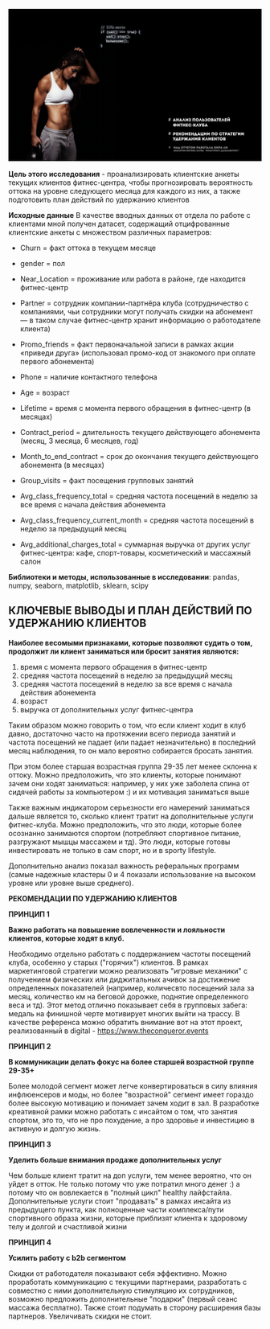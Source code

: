 
![fitness center customer churn](./misc/gym-churn.png)


**Цель этого исследования** - проанализировать клиентские анкеты текущих клиентов фитнес-центра, чтобы прогнозировать вероятность оттока на уровне следующего месяца для каждого из них, а также подготовить план действий по удержанию клиентов

**Исходные данные** В качестве вводных данных от отдела по работе с клиентами мной получен датасет, содержащий отцифрованные клиентские анкеты с множеством различных параметров:  

- Churn = факт оттока в текущем месяце
- gender = пол
- Near_Location = проживание или работа в районе, где находится фитнес-центр
- Partner = сотрудник компании-партнёра клуба (сотрудничество с компаниями, чьи сотрудники могут получать скидки на абонемент — в таком случае фитнес-центр хранит информацию о работодателе клиента)
- Promo_friends = факт первоначальной записи в рамках акции «приведи друга» (использовал промо-код от знакомого при оплате первого абонемента)
- Phone = наличие контактного телефона
- Age = возраст
- Lifetime = время с момента первого обращения в фитнес-центр (в месяцах)

- Contract_period = длительность текущего действующего абонемента (месяц, 3 месяца, 6 месяцев, год)
- Month_to_end_contract = срок до окончания текущего действующего абонемента (в месяцах)
- Group_visits = факт посещения групповых занятий
- Avg_class_frequency_total = средняя частота посещений в неделю за все время с начала действия абонемента
- Avg_class_frequency_current_month = средняя частота посещений в неделю за предыдущий месяц
- Avg_additional_charges_total = суммарная выручка от других услуг фитнес-центра: кафе, спорт-товары, косметический и массажный салон



**Библиотеки и методы, использованные в исследовании**:
pandas, numpy, seaborn, matplotlib, sklearn, scipy

## **КЛЮЧЕВЫЕ ВЫВОДЫ И ПЛАН ДЕЙСТВИЙ ПО УДЕРЖАНИЮ КЛИЕНТОВ**

**Наиболее весомыми признаками, которые позволяют судить о том, продолжит ли клиент заниматься или бросит занятия являются:**
1. время с момента первого обращения в фитнес-центр
2. средняя частота посещений в неделю за предыдущий месяц
3. средняя частота посещений в неделю за все время с начала действия абонемента
4. возраст
5. выручка от дополнительных услуг фитнес-центра

Таким образом можно говорить о том, что если клиент ходит в клуб давно, достаточно часто на протяжении всего периода занятий и частота посещений не падает (или падает незначительно) в последний месяц наблюдения, то он мало вероятно собирается бросать занятия. 

При этом более старшая возрастная группа 29-35 лет менее склонна к оттоку. Можно предположить, что это клиенты, которые понимают зачем они ходят заниматься: например, у них уже заболела спина от сидячей работы за компьютером :) и их мотивация заниматься выше

Также важным индикатором серьезности его намерений заниматься дальше является то, сколько клиент тратит на дополнительные услуги фитнес-клуба. Можно предположить, что это люди, которые более осознанно занимаются спортом (потребляют спортивное питание, разгружают мышцы массажем и тд). Это люди, которые готовы инвестировать не только в сам спорт, но и в sporty lifestyle. 

Дополнительно анализ показал важность реферальных программ (самые надежные кластеры 0 и 4 показали использование на высоком уровне или уровне выше среднего).  

**РЕКОМЕНДАЦИИ ПО УДЕРЖАНИЮ КЛИЕНТОВ**

**ПРИНЦИП 1**

**Важно работать на повышение вовлеченности и лояльности клиентов, которые ходят в клуб.** 

Необходимо отдельно работать с поддержанием частоты посещений клуба, особенно у старых ("горячих") клиентов. В рамках маркетинговой стратегии можно реализовать "игровые механики" с получением физических или диджитальных ачивок за достижение определенных показателей (например, количесвто посещений зала за месяц, количество км на беговой дорожке, поднятие определенного веса и тд). Этот метод отлично показывает себя в групповых забега: медаль на финишной черте мотивирует многих выйти на трассу. В качестве референса можно обратить внимание вот на этот проект, реализованный в digital - https://www.theconqueror.events  

**ПРИНЦИП 2**

**В коммуникации делать фокус на более старшей возрастной группе 29-35+**

Более молодой сегмент может легче конвертироваться в силу влияния инфлюенсеров и моды, но более "возрастной" сегмент имеет гораздо более высокую мотивацию и понимает зачем ходит в зал. В разработке креативной рамки можно работать с инсайтом о том, что занятия спортом, это то, что не про похудение, а про здоровье и инвестицию в активную и долгую жизнь.

**ПРИНЦИП 3**

**Уделить больше внимания продаже дополнительных услуг**

Чем больше клиент тратит на доп услуги, тем менее вероятно, что он уйдет в отток. Не только потому что уже потратил много денег :) а потому что он вовлекается в "полный цикл" healthy лайфстайла. Дополнительные услуги стоит "продавать" в рамках инсайта из предыдущего пункта, как полноценные части комплекса/пути спортивного образа жизни, которые приблизят клиента к здоровому телу и долгой и счастливой жизни

**ПРИНЦИП 4**

**Усилить работу с b2b сегментом**

Скидки от работодателя показывают себя эффективно. Можно проработать коммуникацию с текущими партнерами, разработать с совместно с ними дополнительную стимуляцию их сотрудников, возможно предложить дополнительные "подарки" (первый сеанс массажа бесплатно). Также стоит подумать в сторону расширения базы партнеров. Увеличивать скидки не стоит. 
